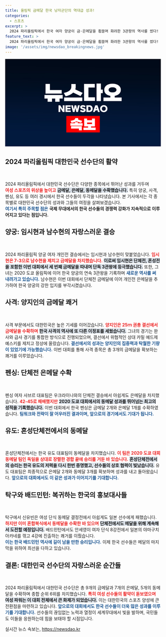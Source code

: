```yaml
---
title: 올림픽 금메달 한국 낭자군단의 역대급 성과!
categories:
  - 스포츠
excerpt: >
  2024 파리올림픽에서 한국 여자 양궁이 금·은메달을 휩쓸며 화려한 3관왕의 역사를 썼다! 사격과 펜싱에서도 금빛 성과를 이뤄 한국의 자존심을 지킨 이번 대회, 그 숨겨진 이야기를 알아보세요!
feature_text: >
  2024 파리올림픽에서 한국 여자 양궁이 금·은메달을 휩쓸며 화려한 3관왕의 역사를 썼다! 사격과 펜싱에서도 금빛 성과를 이뤄 한국의 자존심을 지킨 이번 대회, 그 숨겨진 이야기를 알아보세요!
image: '/assets/img/newsdao_breakingnews.jpg'
---
```


<p><img src="/assets/img/newsdao_breakingnews.jpg" alt="cryptoinkorea 속보" /></p>

<h2 data-ke-size="size26">2024 파리올림픽 대한민국 선수단의 활약</h2>

<p data-ke-size="size16">&nbsp;</p> 

<p>2024 파리올림픽에서 대한민국 선수단은 다양한 종목에서 뛰어난 성과를 거두며<br><b><span style="color: #ee2323;">여성 스포츠의 위상을 높이고</span></b> <b><span style="background-color: #21538527;">금메달, 은메달, 동메달을 수확했습니다.</span></b> 특히 양궁, 사격, 펜싱, 유도 등 여러 경시에서 한국 선수들이 두각을 나타냈습니다. 본 기사에서는 각 종목별로 대한민국 선수단의 성과와 그들의 여정을 살펴보겠습니다.<br><b><span style="color: #1a5490;">여기서 특히 주목할 점은</span></b> <b>국제 무대에서의 한국 선수들의 경쟁력 강화가 지속적으로 이루어지고 있다는 점입니다.</b></p>

<h2 data-ke-size="size26">양궁: 임시현과 남수현의 자랑스러운 결승</h2>

<p data-ke-size="size16">&nbsp;</p>

<p>2024 파리올림픽 양궁 여자 개인전 결승에서는 임시현과 남수현이 맞붙었습니다. <b><span style="color: #ee2323;">임시현은 7-3으로 남수현을 제치고 금메달을 차지했습니다.</span></b> <b><span style="background-color: #21538527;">이로써 임시현은 단체전, 혼성전을 포함한 이번 대회에서 세 번째 금메달을 따내며 단독 3관왕에 등극했습니다.</span></b> 또한, 그녀는 2020 도쿄 올림픽에 이어 한국 양궁의 연속 3관왕을 기록하며 <b><span style="color: #1a5490;">새로운 역사를 써 내려가고 있습니다.</span></b> 남수현은 이번 대회에서 단체전 금메달에 이어 개인전 은메달을 추가하여 한국 양궁의 강한 입지를 부각시켰습니다.</p>

<h2 data-ke-size="size26">사격: 양지인의 금메달 쾌거</h2>

<p data-ke-size="size16">&nbsp;</p>

<p>사격 부문에서도 대한민국은 높은 기세를 이어갔습니다. <b><span style="color: #ee2323;">양지인은 25ｍ 권총 결선에서 금메달을 수확하며</span></b> <b><span style="background-color: #21538527;">한국 사격의 역사에 또 다른 이정표를 세웠습니다.</span></b> 그녀의 경기는 완사와 급사 경기를 통합한 방식으로 진행되었으며, 결선에서 위협적인 상대 카밀 예드제예스키를 제치고 정상에 올랐습니다. <b><span style="color: #1a5490;">결선에서의 성과는 양지인의 집중력과 탁월한 기량이 있었기에 가능했습니다.</span></b> 이번 대회를 통해 사격 종목은 총 3개의 금메달을 확보하는 쾌거를 이루었습니다.</p>

<h2 data-ke-size="size26">펜싱: 단체전 은메달 수확</h2>

<p data-ke-size="size16">&nbsp;</p>

<p>펜싱 여자 사브르 대표팀은 우크라이나와의 단체전 결승에서 아쉽게도 은메달을 차지했습니다. <b><span style="color: #ee2323;">42-45로 패배했지만</span></b> <b><span style="background-color: #21538527;">2020 도쿄 대회에서의 동메달 성과를 뛰어넘는 최고의 성적을 기록했습니다.</span></b> 이번 대회에서 한국 펜싱은 금메달 2개와 은메달 1개를 수확하였습니다. <b><span style="color: #1a5490;">팀워크와 전략이 잘 어우러진 결과이며, 앞으로의 경기에서도 기대가 됩니다.</span></b></p>

<h2 data-ke-size="size26">유도: 혼성단체전에서의 동메달</h2>

<p data-ke-size="size16">&nbsp;</p>

<p>혼성단체전에서는 한국 유도 대표팀이 동메달을 차지했습니다. <b><span style="color: #ee2323;">이 팀은 2020 도쿄 대회 동메달 팀인 독일을 상대로 장렬한 경합 끝에 승리를 거둔 바 있습니다.</span></b> <b><span style="background-color: #21538527;">혼성단체전에서의 승리는 한국 유도의 저력을 다시 한번 증명했고, 선수들의 상호 협력이 빛났습니다.</span></b> 유도 대표팀은 최종적으로 은메달 2개와 동메달 3개를 확보하며 성과를 내고 돌아왔습니다. <b><span style="color: #1a5490;">앞으로의 대회에서도 이 같은 성과가 이어지기를 기대합니다.</span></b></p>

<h2 data-ke-size="size26">탁구와 배드민턴: 복귀하는 한국의 홍보대사들</h2>

<p data-ke-size="size16">&nbsp;</p>

<p>탁구에서 신유빈은 여성 단식 동메달 결정전에서 아쉽게도 일본 선수에게 패했습니다. <b><span style="color: #ee2323;">하지만 이미 혼합복식에서 동메달을 수확한 바 있으며</span></b> <b><span style="background-color: #21538527;">단체전에서도 메달을 위해 계속해서 도전할 예정입니다.</span></b> 배드민턴에서도 안세영이 여자 단식 8강전에서 일본의 야마구치 아카네를 꺾고 4강에 진출하는 쾌거를 이뤘습니다.<br><b><span style="color: #1a5490;">이는 한국 배드민턴 역사에 길이 남을 만한 승리입니다.</span></b> 이제 한국 선수들은 메달의 마지막을 위하여 최선을 다하고 있습니다.</p>

<h2 data-ke-size="size26">결론: 대한민국 선수단의 자랑스러운 순간들</h2>

<p data-ke-size="size16">&nbsp;</p>

<p>2024 파리올림픽에서 대한민국 선수단은 총 9개의 금메달과 7개의 은메달, 5개의 동메달을 수확하며 종합 순위 6위를 차지했습니다. <b><span style="color: #ee2323;">특히 여성 선수들의 활약이 돋보였으며</span></b> <b><span style="background-color: #21538527;">여성 파워는 이 대회 전체에서 큰 화제가 되었습니다.</span></b> 이는 대한민국의 스포츠 양성에 큰 전환점을 마련하고 있습니다. <b><span style="color: #1a5490;">앞으로의 대회에서도 한국 선수들이 더욱 많은 성과를 이루기를 기대합니다.</span></b> 선수들의 끊임없는 노력과 열정이 세계무대에서 빛을 발하며, 국민들도 이들을 응원하는데 힘을 보태야 할 시점입니다.</p>
실시간 뉴스 속보는, <a href="https://newsdao.kr" rel="dofollow">https://newsdao.kr</a>


